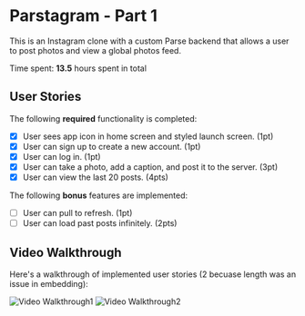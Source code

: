 # Parstagram - Part 1

This is an Instagram clone with a custom Parse backend that allows a user to post photos and view a global photos feed.

Time spent: **13.5** hours spent in total

## User Stories

The following **required** functionality is completed:

- [X] User sees app icon in home screen and styled launch screen. (1pt)
- [X] User can sign up to create a new account. (1pt)
- [X] User can log in. (1pt)
- [X] User can take a photo, add a caption, and post it to the server. (3pt)
- [X] User can view the last 20 posts. (4pts)

The following **bonus** features are implemented:

- [ ] User can pull to refresh. (1pt)
- [ ] User can load past posts infinitely. (2pts)

## Video Walkthrough

Here's a walkthrough of implemented user stories (2 becuase length was an issue in embedding):

<img src='https://imgur.com/SlRkUIH.gif' title='Video Walkthrough1' width='' alt='Video Walkthrough1' />
<img src='https://imgur.com/fuHYVHp.gif' title='Video Walkthrough2' width='' alt='Video Walkthrough2' />

